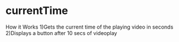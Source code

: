 # currentTime
How it Works
1)Gets the current time of the playing video in seconds
2)Displays a button after 10 secs of videoplay
